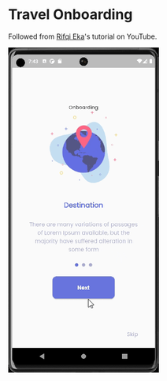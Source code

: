 # Travel Onboarding

Followed from [Rifqi Eka](https://www.youtube.com/@rifqieh/videos)'s tutorial on YouTube.

![](demo.gif)
